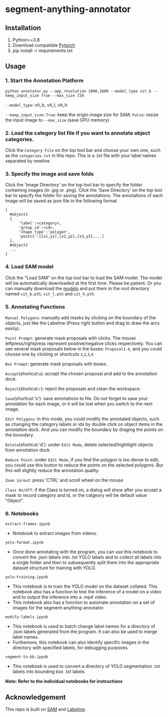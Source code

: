# segment-anything-annotator

## Installation
  1. Python>=3.8
  2. Download compatible [Pytorch](https://pytorch.org/)
  3. pip install -r requirements.txt

## Usage
### 1. Start the Annotation Platform

```
python annotator.py --app_resolution 1000,1600 --model_type vit_b --keep_input_size True --max_size 720
```
`--model_type`: vit_b, vit_l, vit_h

`--keep_input_size`: `True`: keep the origin image size for SAM; `False`: resize the input image to `--max_size` (save GPU memory)

### 2. Load the category list file if you want to annotate object categories.
Click the `Category File` on the top tool bar and choose your own one, such as the `categories.txt` in this repo. This is a .txt file with your label names separated by newline.

### 3. Specify the image and save folds
Click the 'Image Directory' on the top tool bar to specify the folder containing images (in .jpg or .png).
Click the 'Save Directory' on the top tool bar to specify the folder for saving the annotations. The annotations of each image will be saved as json file in the following format
```
[
  #object1
  {
      'label':<category>, 
      'group_id':<id>,
      'shape_type':'polygon',
      'points':[[x1,y1],[x2,y2],[x3,y3],...]
  },
  #object2
  ...
]
```

### 4. Load SAM model
Click the "Load SAM" on the top tool bar to load the SAM model. The model will be automatically downloaded at the first time. Please be patient. Or you can manually download the [models](https://github.com/facebookresearch/segment-anything#model-checkpoints) and put them in the root directory named `vit_b.pth`, `vit_l.pth` and `vit_h.pth`.

### 5. Annotating Functions
`Manual Polygons`: manually add masks by clicking on the boundary of the objects, just like the Labelme (Press right button and drag to draw the arcs easily).

`Point Prompt`: generate mask proposals with clicks. The mouse leftpress/rightpress represent positive/negative clicks respectively.
You can see several mask proposals below in the boxes: `Proposal1-4`, and you could choose one by clicking or shortcuts `1`,`2`,`3`,`4`.

`Box Prompt`: generate mask proposals with boxes.

`Accept`(shortcut:`a`): accept the chosen proposal and add to the annotation dock.

`Reject`(shortcut:`r`): reject the proposals and clean the workspace.

`Save`(shortcut:'s'): save annotations to file. Do not forget to save your annotation for each image, or it will be lost when you switch to the next image.

`Edit Polygons`: in this mode, you could modify the annotated objects, such as changing the category labels or ids by double click on object items in the
annotation dock. And you can modify the boundary by draging the points on the boundary.

`Delete`(shortcut:'d'): under `Edit Mode`, delete selected/hightlight objects from annotation dock.

`Reduce Point`: under `Edit Mode`, if you find the polygon is too dense to edit, you could use this button to reduce the points on the selected polygons. But this will slightly reduce the annotation quality.

`Zoom in/out`: press 'CTRL' and scroll wheel on the mouse

`Class On/Off`: if the Class is turned on, a dialog will show after you accept a mask to record category and id, or the catgeory will be default value "Object".

### 6. Notebooks
`extract-frames.ipynb`
- Notebook to extract images from videos. 

`yolo-format.ipynb`
- Once done annotating with the program, you can use this notebook to convert the .json labels into .txt YOLO labels and to collect all labels into a single folder and then to subsequently split them into the appropriate dataset structure for training with YOLO.

`yolo-training.ipynb`
- This notebook is to train the YOLO model on the dataset collated. This notebook also has a function to test the inference of a model on a video and to output the inference into a .mp4 video.
- This notebook also has a function to automate annotation on a set of images for the segment-anything-annotator.

`modify-labels.ipynb`
- This notebook is used to batch change label names for a directory of .json labels generated from the program. It can also be used to merge label names.
- Furthemore, this notebook can also identify specific images in the directory with specified labels, for debugging purposes.

`segment-to-bb.ipynb`
- This notebook is used to convert a directory of YOLO segmentation .txt labels into bounding box .txt labels

**Note: Refer to the individual notebooks for instructions**

## Acknowledgement 
This repo is built on [SAM](https://github.com/facebookresearch/segment-anything) and [Labelme]().


